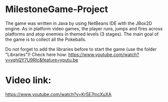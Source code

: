 # MilestoneGame-Project
The game was written in Java by using NetBeans IDE with the JBox2D engine. As in platform video games, the player runs, jumps and fires across platforms and atop enemies in themed levels (3 stages). The main goal of the game is to collect all the Pokeballs.

Do not forget to add the libraries before to start the game (use the folder "Libraries")! Check here how: https://www.youtube.com/watch?v=vqhQY7U9Rlc&feature=youtu.be

# Video link: 
https://www.youtube.com/watch?v=Kr5E7mcXuXA
